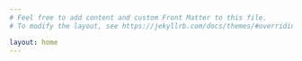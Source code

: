 ```yaml
---
# Feel free to add content and custom Front Matter to this file.
# To modify the layout, see https://jekyllrb.com/docs/themes/#overriding-theme-defaults

layout: home   
---
```

